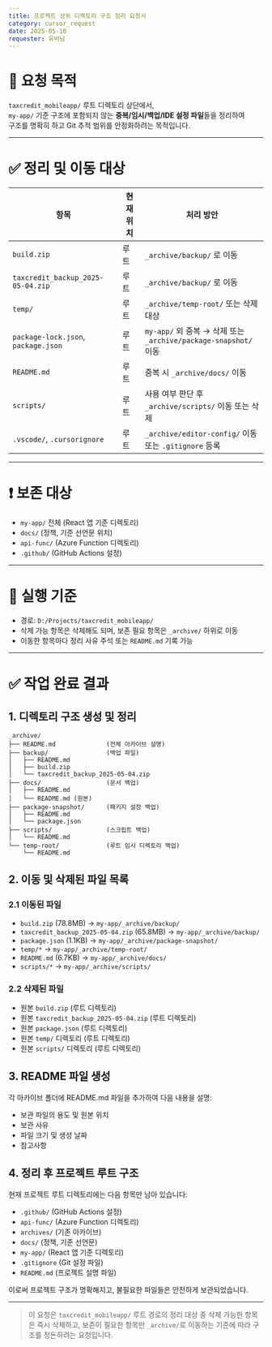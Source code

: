```yaml
---
title: 프로젝트 상위 디렉토리 구조 정리 요청서
category: cursor_request
date: 2025-05-10
requester: 유비님
---
```


# 🧭 요청 목적

`taxcredit_mobileapp/` 루트 디렉토리 상단에서,  
`my-app/` 기준 구조에 포함되지 않는 **중복/임시/백업/IDE 설정 파일**들을 정리하여  
구조를 명확히 하고 Git 추적 범위를 안정화하려는 목적입니다.

---

# ✅ 정리 및 이동 대상

| 항목 | 현재 위치 | 처리 방안 |
|------|------------|------------|
| `build.zip` | 루트 | `_archive/backup/` 로 이동 |
| `taxcredit_backup_2025-05-04.zip` | 루트 | `_archive/backup/` 로 이동 |
| `temp/` | 루트 | `_archive/temp-root/` 또는 삭제 대상 |
| `package-lock.json`, `package.json` | 루트 | `my-app/` 외 중복 → 삭제 또는 `_archive/package-snapshot/` 이동 |
| `README.md` | 루트 | 중복 시 `_archive/docs/` 이동 |
| `scripts/` | 루트 | 사용 여부 판단 후 `_archive/scripts/` 이동 또는 삭제 |
| `.vscode/`, `.cursorignore` | 루트 | `_archive/editor-config/` 이동 또는 `.gitignore` 등록 |

---

# ❗ 보존 대상

- `my-app/` 전체 (React 앱 기준 디렉토리)
- `docs/` (정책, 기준 선언문 위치)
- `api-func/` (Azure Function 디렉토리)
- `.github/` (GitHub Actions 설정)

---

# 📂 실행 기준

- 경로: `D:/Projects/taxcredit_mobileapp/`
- 삭제 가능 항목은 삭제해도 되며, 보존 필요 항목은 `_archive/` 하위로 이동
- 이동한 항목마다 정리 사유 주석 또는 `README.md` 기록 가능

---

# ✅ 작업 완료 결과

## 1. 디렉토리 구조 생성 및 정리

```
_archive/
├── README.md              (전체 아카이브 설명)
├── backup/                (백업 파일)
│   ├── README.md
│   ├── build.zip
│   └── taxcredit_backup_2025-05-04.zip
├── docs/                  (문서 백업)
│   ├── README.md
│   └── README.md (원본)
├── package-snapshot/      (패키지 설정 백업)
│   ├── README.md
│   └── package.json
├── scripts/               (스크립트 백업)
│   └── README.md
└── temp-root/             (루트 임시 디렉토리 백업)
    └── README.md
```

## 2. 이동 및 삭제된 파일 목록

### 2.1 이동된 파일
- `build.zip` (78.8MB) → `my-app/_archive/backup/`
- `taxcredit_backup_2025-05-04.zip` (65.8MB) → `my-app/_archive/backup/`
- `package.json` (1.1KB) → `my-app/_archive/package-snapshot/`
- `temp/*` → `my-app/_archive/temp-root/`
- `README.md` (6.7KB) → `my-app/_archive/docs/`
- `scripts/*` → `my-app/_archive/scripts/`

### 2.2 삭제된 파일
- 원본 `build.zip` (루트 디렉토리)
- 원본 `taxcredit_backup_2025-05-04.zip` (루트 디렉토리)
- 원본 `package.json` (루트 디렉토리)
- 원본 `temp/` 디렉토리 (루트 디렉토리)
- 원본 `scripts/` 디렉토리 (루트 디렉토리)

## 3. README 파일 생성

각 아카이브 폴더에 README.md 파일을 추가하여 다음 내용을 설명:
- 보관 파일의 용도 및 원본 위치
- 보관 사유
- 파일 크기 및 생성 날짜
- 참고사항

## 4. 정리 후 프로젝트 루트 구조

현재 프로젝트 루트 디렉토리에는 다음 항목만 남아 있습니다:
- `.github/` (GitHub Actions 설정)
- `api-func/` (Azure Function 디렉토리)
- `archives/` (기존 아카이브)
- `docs/` (정책, 기준 선언문)
- `my-app/` (React 앱 기준 디렉토리)
- `.gitignore` (Git 설정 파일)
- `README.md` (프로젝트 설명 파일)

이로써 프로젝트 구조가 명확해지고, 불필요한 파일들은 안전하게 보관되었습니다.

---

> 이 요청은 `taxcredit_mobileapp/` 루트 경로의 정리 대상 중 삭제 가능한 항목은 즉시 삭제하고,
보존이 필요한 항목만 `_archive/`로 이동하는 기준에 따라 구조를 정돈하려는 요청입니다.
